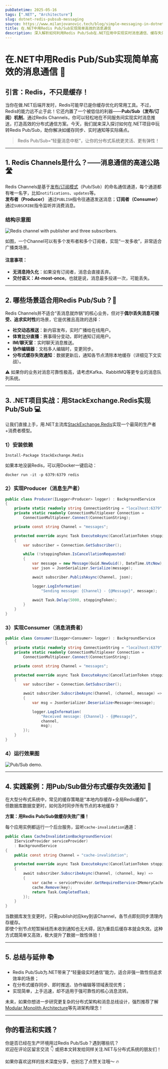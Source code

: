 ```yaml
---
pubDatetime: 2025-05-16
tags: [".NET", "Architecture"]
slug: dotnet-redis-pubsub-messaging
source: https://www.milanjovanovic.tech/blog/simple-messaging-in-dotnet-with-redis-pubsub
title: 在.NET中用Redis Pub/Sub实现简单高效的消息通信
description: 深入解析如何利用Redis Pub/Sub在.NET应用中实现实时消息通信、缓存失效通知等分布式场景，配合代码实战与架构思路，助力后端开发者快速上手。
---
```


# 在.NET中用Redis Pub/Sub实现简单高效的消息通信 🚀

## 引言：Redis，不只是缓存！

当你在做.NET后端开发时，Redis可能早已是你缓存优化的常用工具。不过，Redis的能力远不止于此！它还内置了一个被低估的利器——**Pub/Sub（发布/订阅）机制**。通过Redis Channels，你可以轻松地在不同服务间实现实时消息推送，打造高效的分布式通信方案。今天，我们就来深入探讨如何在.NET项目中玩转Redis Pub/Sub，助你解决如缓存同步、实时通知等实际痛点。

> Redis Pub/Sub=“轻量消息中枢”，让你的分布式系统更灵活、更有弹性！

---

## 1. Redis Channels是什么？——消息通信的高速公路 🛣️

Redis Channels是基于[发布/订阅模式](https://en.wikipedia.org/wiki/Publish%E2%80%93subscribe_pattern)（Pub/Sub）的命名通信通道，每个通道都有唯一名字，比如`notifications`、`updates`等。  
**发布者（Producer）** 通过`PUBLISH`指令往通道发送消息；**订阅者（Consumer）** 通过`SUBSCRIBE`指令监听并消费消息。

### 结构示意图

![Redis channel with publisher and three subscribers.](https://www.milanjovanovic.tech/blogs/mnw_100/redis_channel.png?imwidth=3840)

如图，一个Channel可以有多个发布者和多个订阅者，实现“一发多收”，非常适合广播类场景。

#### 注意事项：

- **无消息持久化**：如果没有订阅者，消息会直接丢弃。
- **交付语义：At-most-once**。也就是说，消息最多投递一次，可能丢失。

---

## 2. 哪些场景适合用Redis Pub/Sub？🤔

Redis Channels并不适合“丢消息就炸锅”的核心业务，但对于**偶尔丢失消息可接受、追求实时性**的场景，它是优雅且高效的选择：

- **社交动态推送**：新内容发布，实时广播给在线用户。
- **体育比分直播**：赛事得分变动，即时通知订阅用户。
- **IM/聊天室**：实时聊天消息推送。
- **协作编辑器**：文档多人编辑时，变更同步。
- **分布式缓存失效通知**：数据更新后，通知各节点清除本地缓存（详细见下文实战）。

⚠️ 如果你的业务对消息可靠性极高，请考虑Kafka、RabbitMQ等更专业的消息队列系统。

---

## 3. .NET项目实战：用StackExchange.Redis实现Pub/Sub 💻

让我们直接上手，用.NET主流库[StackExchange.Redis](https://stackexchange.github.io/StackExchange.Redis/)实现一个最简的生产者+消费者模型。

### 1）安装依赖

```shell
Install-Package StackExchange.Redis
```

如果本地没装Redis，可以用Docker一键启动：

```shell
docker run -it -p 6379:6379 redis
```

### 2）实现Producer（消息生产者）

```csharp
public class Producer(ILogger<Producer> logger) : BackgroundService
{
    private static readonly string ConnectionString = "localhost:6379";
    private static readonly ConnectionMultiplexer Connection =
        ConnectionMultiplexer.Connect(ConnectionString);

    private const string Channel = "messages";

    protected override async Task ExecuteAsync(CancellationToken stoppingToken)
    {
        var subscriber = Connection.GetSubscriber();

        while (!stoppingToken.IsCancellationRequested)
        {
            var message = new Message(Guid.NewGuid(), DateTime.UtcNow);
            var json = JsonSerializer.Serialize(message);

            await subscriber.PublishAsync(Channel, json);

            logger.LogInformation(
                "Sending message: {Channel} - {@Message}", message);

            await Task.Delay(5000, stoppingToken);
        }
    }
}
```

### 3）实现Consumer（消息消费者）

```csharp
public class Consumer(ILogger<Consumer> logger) : BackgroundService
{
    private static readonly string ConnectionString = "localhost:6379";
    private static readonly ConnectionMultiplexer Connection =
        ConnectionMultiplexer.Connect(ConnectionString);

    private const string Channel = "messages";

    protected override async Task ExecuteAsync(CancellationToken stoppingToken)
    {
        var subscriber = Connection.GetSubscriber();

        await subscriber.SubscribeAsync(Channel, (channel, message) =>
        {
            var msg = JsonSerializer.Deserialize<Message>(message);

            logger.LogInformation(
                "Received message: {Channel} - {@Message}",
                channel,
                msg);
        });
    }
}
```

### 4）运行效果图

![Pub/Sub demo.](https://www.milanjovanovic.tech/blogs/mnw_100/redis_pub_sub.gif?imwidth=3840)

---

## 4. 实践案例：用Pub/Sub做分布式缓存失效通知 🧹

在大型分布式系统中，常见的缓存策略是“本地内存缓存+全局Redis缓存”。  
但数据库数据变更时，如何及时同步所有节点的本地缓存？

**方案：用Redis Pub/Sub做缓存失效广播！**

每个应用实例都运行一个后台服务，监听`cache-invalidation`通道：

```csharp
public class CacheInvalidationBackgroundService(
    IServiceProvider serviceProvider)
    : BackgroundService
{
    public const string Channel = "cache-invalidation";

    protected override async Task ExecuteAsync(CancellationToken stoppingToken)
    {
        await subscriber.SubscribeAsync(Channel, (channel, key) =>
        {
            var cache = serviceProvider.GetRequiredService<IMemoryCache>();
            cache.Remove(key);
            return Task.CompletedTask;
        });
    }
}
```

当数据库发生变更时，只需publish对应key到该Channel，各节点即刻同步清理内存缓存。  
即使个别节点短暂掉线而未收到通知也无大碍，因为重启后缓存本就会失效。这种方式既简单又高效，极大提升了数据一致性体验！

---

## 5. 总结与延伸 📚

- Redis Pub/Sub为.NET带来了“轻量级实时通信”能力，适合非强一致性但追求效率的场景；
- 在分布式缓存同步、即时推送、协作编辑等领域表现优秀；
- 实现简单，上手迅速，却不适用于强可靠性的核心消息流转。

未来，如果你想进一步研究更复杂的分布式架构和消息总线设计，强烈推荐了解[Modular Monolith Architecture](https://www.milanjovanovic.tech/modular-monolith-architecture?utm_source=article_page)等先进架构理念！

---

## 你的看法和实践？

你是否已经在生产环境用过Redis Pub/Sub？遇到哪些坑？  
欢迎在评论区留言交流 👇 或把本文转发给同样关注.NET与分布式系统的朋友们！

如果你喜欢这样的技术深度分享，也别忘了点赞关注哦～ 🔥
